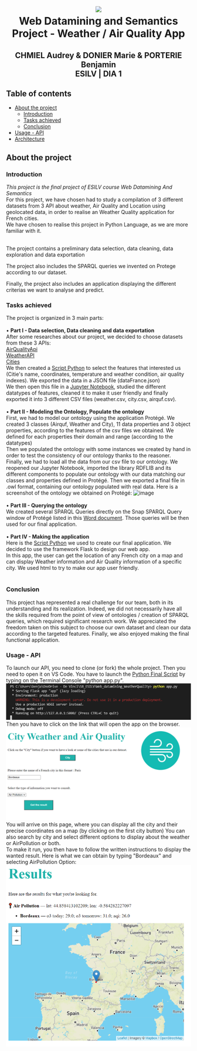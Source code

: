 <h1 align="center">
  <br>
   <img src=https://aqicn.org/images/aqicn.png>
  <br>
  Web Datamining and Semantics Project - Weather / Air Quality App 
  <h2 align="center">
    CHMIEL Audrey & DONIER Marie & PORTERIE Benjamin
    <br>
    ESILV | DIA 1
  </h2>
</h1> 

## Table of contents
  * [About the project](#about_the_project) 
    * [Introduction](#introduction)
    * [Tasks achieved](#tasks_achieved)
    * [Conclusion](#conclusion)
  * [Usage - API](#usage)
  * [Architecture](#architecture)


## About the project

### Introduction

*This project is the final project of ESILV course Web Datamining And Semantics* 
<br>
For this project, we have chosen had to study a compilation of 3 different datasets from 3 API about weather, Air Quality and Location using geolocated data, in order to realise an Weather Quality application for French cities. <br> We have chosen to realise this project in Python Language, as we are more familiar with it. 

<br> 
The project contains a preliminary data selection, data cleaning, data exploration and data exportation 

The project also includes the SPARQL queries we invented on Protege according to our dataset.

Finally, the project also includes an application displaying the different criterias we want to analyse and predict.  

### Tasks achieved 

The project is organized in 3 main parts: 
<br><br>
•	 **Part I - Data selection, Data cleaning and data exportation**
<br> After some researches about our project, we decided to choose datasets from these 3 APIs: <br> 
[AirQualityApi](https://aqicn.org/api/fr/) <br>
[WeatherAPI](https://openweathermap.org/api) <br>
[Cities](https://datahub.io/core/world-cities) <br>
We then created a [Script Python](https://github.com/benptr/Web_datamining_WeatherQuality/main/apiAirQuality.py) to select the features that interested us (Citie's name, coordinates, temperature and weather condition, air quality indexes). We exported the data in a JSON file (dataFrance.json)
<br>
We then open this file in a [Jupyter Notebook](https://github.com/benptr/Web_datamining_WeatherQuality/main/Data_creation_csv.ipynb), studied the different datatypes of features, cleaned it to make it user friendly and finally exported it into 3 different CSV files (weather.csv, city.csv, airquf.csv). 
<br><br>
•	 **Part II - Modeling the Ontology, Populate the ontology**
<br>
First, we had to model our ontology using the application Protégé. We created 3 classes (Airquf, Weather and City), 11 data properties and 3 object properties, according to the features of the csv files we obtained. We defined for each properties their domain and range (according to the datatypes)
<br> Then we populated the ontology with some instances we created by hand in order to test the consistency of our ontology thanks to the reasoner. 
<br>
Finally, we had to load all the data from our csv file to our ontology. We reopened our Jupyter Notebook, imported the library RDFLIB and its different components to populate our ontology with our data matching our classes and properties defined in Protégé. Then we exported a final file in .owl format, containing our ontology populated with real data. Here is a screenshot of the ontology we obtained on Protégé: 
![image](https://user-images.githubusercontent.com/61688477/159586390-7cfed3c3-1912-465a-973a-446b5a6d85f6.png) 
<br><br>
• **Part III - Querying the ontology**
<br> 
We created several SPARQL Queries directly on the Snap SPARQL Query window of Protégé listed in this [Word document](https://github.com/benptr/Web_datamining_WeatherQuality/main/SPARQL_QUERIES.docx). Those queries will be then used for our final application.
<br><br>
•  **Part IV - Making the application**
<br>
Here is the [Script Python](https://github.com/benptr/Web_datamining_WeatherQuality/blob/main/app.py) we used to create our final application. We decided to use the framework Flask to design our web app. <br> In this app, the user can get the location of any French city on a map and can display Weather information and Air Quality information of a specific city. We used html to try to make our app user friendly. 
<br> <br>
### Conclusion
This project has represented a real challenge for our team, both in its understanding and its realization. Indeed, we did not necessarily have all the skills required from the point of view of ontologies / creation of SPARQL queries, which required significant research work. We appreciated the freedom taken on this subject to choose our own dataset and clean our data according to the targeted features. Finally, we also enjoyed making the final functional application.

### Usage - API 
To launch our API, you need to clone (or fork) the whole project. 
Then you need to open it on VS Code.
You have to launch the [Python Final Script](https://github.com/benptr/Web_datamining_WeatherQuality/blob/main/app.py) by typing on the Terminal Console "python app.py". <br>
![image](https://github.com/benptr/Web_datamining_WeatherQuality/blob/main/screen1.png)
<br> Then you have to click on the link that will open the app on the browser. <br>
![image](https://github.com/benptr/Web_datamining_WeatherQuality/blob/main/request.png)
You will arrive on this page, where you can display all the city and their precise coordinates on a map (by clicking on the first city button)
You can also search by city and select different options to display about the weather or AirPollution or both. <br> 
To make it run, you then have to follow the written instructions to display the wanted result. Here is what we can obtain by typing "Bordeaux" and selecting AirPollution Option: <br>
![image](https://github.com/benptr/Web_datamining_WeatherQuality/blob/main/results_air_pollution.PNG)
